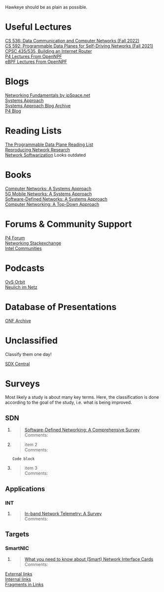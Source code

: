 Hawkeye should be as plain as possible.

# Useful Lectures

[CS 536: Data Communication and Computer Networks (Fall 2022)](https://gitlab.com/purdue-cs536/fall-2022/public)\
[CS 592: Programmable Data Planes for Self-Driving Networks (Fall 2021)](https://gitlab.com/purdue-cs592/fall-2021/public) \
[CPSC 435/535, Building an Internet Router](https://yale-build-a-router.github.io/ ) \
[P4 Lectures From OpenNPF](https://open-nfp.org/dataplanes-p4/ ) \
[eBPF Lectures From OpenNPF](https://open-nfp.org/dataplanes-ebpf/) 




# Blogs 
[Networking Fundamentals by ipSpace.net](https://blog.ipspace.net/tag/networking-fundamentals.html) \
[Systems Approach](https://systemsapproach.substack.com/) \
[Systems Approach Blog Archive](https://www.systemsapproach.org/blog-archive) \
[P4 Blog](https://p4.org/blog/) 
# Reading Lists
[The Programmable Data Plane Reading List](https://programmabledataplane.review/) \
[Reproducing Network Research](https://reproducingnetworkresearch.wordpress.com/) \
[Network Softwarization](http://rboutaba.cs.uwaterloo.ca/Courses/CS798-002-W21/readinglist.html) Looks outdated




# Books
[Computer Networks: A Systems Approach](https://book.systemsapproach.org/index.html)\
[5G Mobile Networks: A Systems Approach](https://5g.systemsapproach.org/)\
[Software-Defined Networks: A Systems Approach](https://sdn.systemsapproach.org/index.html) \
[Computer Networking: A Top-Down Approach ](https://gaia.cs.umass.edu/kurose_ross/lectures.php)




# Forums & Community Support
[P4 Forum](https://forum.p4.org/) \
[Networking Stackexchange](https://networkengineering.stackexchange.com/) \
[Intel Communities](https://community.intel.com/)



# Podcasts
[OvS Orbit](https://ovsorbit.org/)\
[Neulich im Netz](https://www.neulich-im.net/)

# Database of Presentations
[ONF Archive](https://opennetworking.org/archives-events/)

# Unclassified
Classify them one day! 

[SDX Central](https://www.sdxcentral.com/)



# Surveys

Most likely a study is about many key terms. Here, the classification is done according to the goal of the study, i.e. what is being improved.

## SDN

1. > [Software-Defined Networking:
A Comprehensive Survey](https://arxiv.org/pdf/1406.0440.pdf)  
Comments:
2. > item 2 \
Comments:   
  

    ```
    Code block
    ```
3. > item 3 \
Comments: 



## Applications
### INT


1. > [In-band Network Telemetry: A Survey](https://www.researchgate.net/profile/Lizhuang-Tan/publication/344533358_In-band_Network_Telemetry_A_Survey/links/616589b4ae47db4e57ce96b2/In-band-Network-Telemetry-A-Survey.pdf)  
Comments:

## Targets
### SmartNIC

1. > [What you need to know about (Smart) Network Interface Cards](https://www.pam2021.b-tu.de/papers/10.1007978-3-030-72582-2_19.pdf)  
Comments:    


[comment]: <> (in  the output file unless you use it in)
[//]: <> (in  the output file unless you use it in)
[External links](http://example.com)\
[Internal links](./path/to/file.md)\
[Fragments in Links](./path/to/file.md#my-header)










